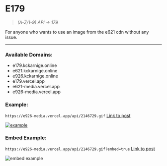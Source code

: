 # E179

>*(A-Z/1-9) API -> 179*

For anyone who wants to use an image from the e621 cdn without any issue.

----

### Available Domains:

- e179.kckarnige.online
- e621.kckarnige.online
- e926.kckarnige.online
- e179.vercel.app
- e621-media.vercel.app
- e926-media.vercel.app

### Example:

`https://e926-media.vercel.app/api/2146729.gif` [Link to post](https://e926.net/posts/4549427)

[![example](https://e926-media.vercel.app/api/2146729.gif)](https://e621-media.vercel.app/api/2146729.gif)

### Embed Example:

`https://e926-media.vercel.app/api/2146729.gif?embed=true` [Link to post](https://e926.net/posts/4549427)

![embed example](https://e926-media.vercel.app/embed_example.png)